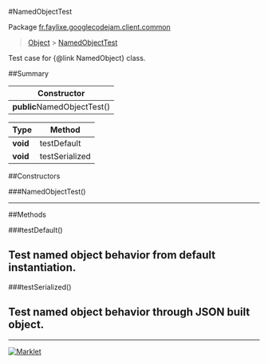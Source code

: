 #NamedObjectTest

Package [fr.faylixe.googlecodejam.client.common](README.md)<br>
> [Object](../../../../ava/lang/Object.md) > [NamedObjectTest](NamedObjectTest.md)

Test case for {@link NamedObject} class.

##Summary

| Constructor |
|  ---  |
| **public**NamedObjectTest() |

Type | Method
 --- | --- 
**void** | testDefault
**void** | testSerialized


##Constructors

###NamedObjectTest()



---

##Methods

###testDefault()


Test named object behavior from default instantiation.
---
###testSerialized()


Test named object behavior through JSON built object.
---
---
[![Marklet](https://img.shields.io/badge/Generated%20by-Marklet-green.svg)](https://github.com/Faylixe/marklet)
